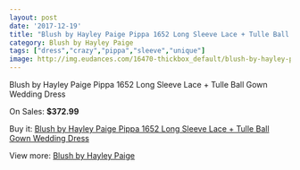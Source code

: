 ```yaml
---
layout: post
date: '2017-12-19'
title: "Blush by Hayley Paige Pippa 1652 Long Sleeve Lace + Tulle Ball Gown Wedding Dress"
category: Blush by Hayley Paige
tags: ["dress","crazy","pippa","sleeve","unique"]
image: http://img.eudances.com/16470-thickbox_default/blush-by-hayley-paige-pippa-1652-long-sleeve-lace-tulle-ball-gown-wedding-dress.jpg
---
```

Blush by Hayley Paige Pippa 1652 Long Sleeve Lace + Tulle Ball Gown Wedding Dress

On Sales: **$372.99**
<a href="https://www.eudances.com/en/blush-by-hayley-paige/4847-blush-by-hayley-paige-pippa-1652-long-sleeve-lace-tulle-ball-gown-wedding-dress.html"><amp-img layout="responsive" width="600" height="600" src="//img.eudances.com/16470-thickbox_default/blush-by-hayley-paige-pippa-1652-long-sleeve-lace-tulle-ball-gown-wedding-dress.jpg" alt="Blush by Hayley Paige Pippa 1652 Long Sleeve Lace + Tulle Ball Gown Wedding Dress 0" /></a>
<a href="https://www.eudances.com/en/blush-by-hayley-paige/4847-blush-by-hayley-paige-pippa-1652-long-sleeve-lace-tulle-ball-gown-wedding-dress.html"><amp-img layout="responsive" width="600" height="600" src="//img.eudances.com/16473-thickbox_default/blush-by-hayley-paige-pippa-1652-long-sleeve-lace-tulle-ball-gown-wedding-dress.jpg" alt="Blush by Hayley Paige Pippa 1652 Long Sleeve Lace + Tulle Ball Gown Wedding Dress 1" /></a>
<a href="https://www.eudances.com/en/blush-by-hayley-paige/4847-blush-by-hayley-paige-pippa-1652-long-sleeve-lace-tulle-ball-gown-wedding-dress.html"><amp-img layout="responsive" width="600" height="600" src="//img.eudances.com/16472-thickbox_default/blush-by-hayley-paige-pippa-1652-long-sleeve-lace-tulle-ball-gown-wedding-dress.jpg" alt="Blush by Hayley Paige Pippa 1652 Long Sleeve Lace + Tulle Ball Gown Wedding Dress 2" /></a>
<a href="https://www.eudances.com/en/blush-by-hayley-paige/4847-blush-by-hayley-paige-pippa-1652-long-sleeve-lace-tulle-ball-gown-wedding-dress.html"><amp-img layout="responsive" width="600" height="600" src="//img.eudances.com/16471-thickbox_default/blush-by-hayley-paige-pippa-1652-long-sleeve-lace-tulle-ball-gown-wedding-dress.jpg" alt="Blush by Hayley Paige Pippa 1652 Long Sleeve Lace + Tulle Ball Gown Wedding Dress 3" /></a>

Buy it: [Blush by Hayley Paige Pippa 1652 Long Sleeve Lace + Tulle Ball Gown Wedding Dress](https://www.eudances.com/en/blush-by-hayley-paige/4847-blush-by-hayley-paige-pippa-1652-long-sleeve-lace-tulle-ball-gown-wedding-dress.html "Blush by Hayley Paige Pippa 1652 Long Sleeve Lace + Tulle Ball Gown Wedding Dress")

View more: [Blush by Hayley Paige](https://www.eudances.com/en/90-blush-by-hayley-paige "Blush by Hayley Paige")